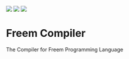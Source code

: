 <a href="https://github.com/freemlang"><img src="https://img.shields.io/badge/Freem-official-yellow"></a>
<a href="https://github.com/freemlang"><img src="https://img.shields.io/badge/state-beta-blue"></a>
<a href="https://www.apache.org/licenses/LICENSE-2.0"><img src="https://img.shields.io/badge/license-Apache_License_2.0-red"></a>

# Freem Compiler

The Compiler for Freem Programming Language
